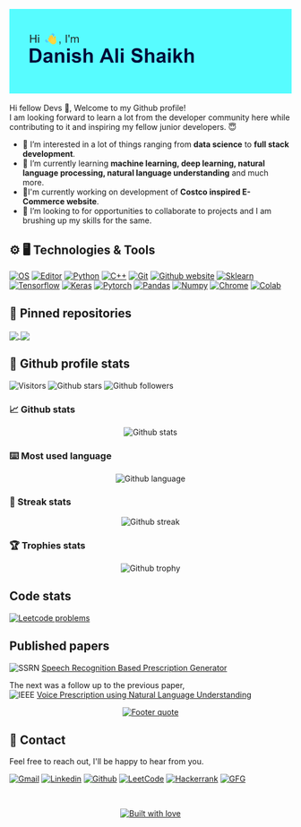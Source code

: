 <p align="center">
  <img src="images\user_header.png" alt="User header">
</p>

Hi fellow Devs :wave:, Welcome to my Github profile!  
I am looking forward to learn a lot from the developer community here while contributing to it and inspiring my fellow junior developers. :innocent:

- 👀 I’m interested in a lot of things ranging from **data science** to **full stack development**.
- 🌱 I’m currently learning **machine learning, deep learning, natural language processing, natural language understanding** and much more.
- 🔭I'm currently working on development of **Costco inspired E-Commerce website**.
- 💞️ I’m looking to for opportunities to collaborate to projects and I am brushing up my skills for the same.

## :gear: :desktop_computer: Technologies & Tools
[![OS][os-shield]][os-url]
[![Editor][editor-shield]][editor-url]
[![Python][python-shield]][python-url]
[![C++][c++-shield]][c++-url]
[![Git][git-shield]][git-url]
[![Github website][github-website-shield]][github-url]
[![Sklearn][sklearn-shield]][sklearn-url]
[![Tensorflow][tensorflow-shield]][tensorflow-url]
[![Keras][keras-shield]][keras-url]
[![Pytorch][pytorch-shield]][pytorch-url]
[![Pandas][pandas-shield]][pandas-url]
[![Numpy][numpy-shield]][numpy-url]
[![Chrome][chrome-shield]][chrome-url]
[![Colab][colab-shield]][colab-url]

## :pushpin: Pinned repositories
<!-- PINNED REPOSITORIES -->
<a href="https://github.com/DAShaikh10/Tic-Tac-Toe">
  <img align="center" src="https://github-readme-stats.vercel.app/api/pin/?username=DAShaikh10&repo=Tic-Tac-Toe&theme=yeblu"/>
</a>
<a href="https://github.com/DAShaikh10/Turtle-Logos">
  <img align="center" src="https://github-readme-stats.vercel.app/api/pin/?username=DAShaikh10&repo=Turtle-Logos&theme=yeblu"/>
</a>

## :page_facing_up: Github profile stats
![Visitors][visitors-badge]
![Github stars][github-stars-shield]
![Github followers][github-followers-shield]

### :chart_with_upwards_trend: Github stats
<div align="center">

  <a>![Github stats][github-stats]</a>

</div>

### :keyboard: Most used language
<div align="center">

  <a>![Github language][github-language]</a>

</div>

### :dart: Streak stats
<div align="center">

  <a>![Github streak][github-streak]</a>

</div>

### :trophy: Trophies stats
<div align="center">

  <a>![Github trophy][github-trophy]</a>

</div>

## Code stats
[![Leetcode problems][leetcode-problems-badge]][leetcode-url]

## Published papers
![SSRN][ssrn-shield] [Speech Recognition Based Prescription Generator][ssrn-paper-url]  

The next was a follow up to the previous paper,  
![IEEE][ieee-shield] [Voice Prescription using Natural Language Understanding][ieee-paper-url]

<div align="center">

  <a href="https://github.com/DAShaikh10">![Footer quote][quote-url]</a>

</div>

## :signal_strength: Contact
Feel free to reach out, I'll be happy to hear from you.

<!-- SOCIAL SHIELDS -->
[![Gmail][gmail-shield]][gmail-url]
[![Linkedin][linkedin-shield]][linkedin-url]
[![Github][github-shield]][github-url]
[![LeetCode][leetcode-shield]][leetcode-url]
[![Hackerrank][hackerrank-shield]][hackerrank-url]
[![GFG][gfg-shield]][gfg-url]

<br>

<!-- FOOTER QUOTE -->
<div align="center">

  <a href="https://github.com/DAShaikh10">![Built with love][built-with-love-badge]</a>

</div>

<!-- MARKDOWN LINKS & IMAGES -->
[leetcode-problems-badge]: https://badges.peiyuan.ch/leetcode/DAShaikh/solved?color=orange&logo=leetcode
[os-shield]: https://img.shields.io/badge/OS-Windows-informational?style=flat&logo=windows&color=8eaec6
[os-url]: https://www.microsoft.com/en-in/windows?r=1
[editor-shield]: https://img.shields.io/badge/Editor-VS_Code-informational?style=flat&logo=visual-studio-code&logoColor=blue&color=0066b8
[editor-url]: https://code.visualstudio.com
[python-shield]: https://img.shields.io/badge/Code-Python-informational?style=flat&logo=python&logoColor=ffdc51&color=1e415e
[python-url]: https://www.python.org
[c++-shield]: https://img.shields.io/badge/Code-C++-informational?style=flat&logo=c%2B%2B
[c++-url]: https://isocpp.org
[git-shield]: https://img.shields.io/badge/Version%20Control-Git-informational?style=flat&logo=git&color=db5638
[git-url]: https://git-scm.com
[github-website-shield]: https://img.shields.io/badge/-Github-informational?style=flat&logo=github&color=000000
[sklearn-shield]: https://img.shields.io/badge/scikit--learn-%23F7931E.svg?style=flat&logo=scikit-learn&logoColor=white
[sklearn-url]: https://scikit-learn.org
[tensorflow-shield]: https://img.shields.io/badge/-Tensorflow-informational?style=flat&logo=tensorflow
[tensorflow-url]: https://www.tensorflow.org
[keras-shield]: https://img.shields.io/badge/-Keras-informational?style=flat&logo=keras&color=d00000
[keras-url]: https://keras.io
[pytorch-shield]: https://img.shields.io/badge/-Pytorch-informational?style=flat&logo=pytorch&color=white
[pytorch-url]: https://pytorch.org
[pandas-shield]: https://img.shields.io/badge/-Pandas-informational?style=flat&logo=pandas
[pandas-url]: https://pandas.pydata.org
[numpy-shield]: https://img.shields.io/badge/-Numpy-informational?style=flat&logo=numpy&logoColor=blue&color=white
[numpy-url]: https://numpy.org
[chrome-shield]: https://img.shields.io/badge/-Chrome-red?style=flat&logo=google-chrome&logoColor=black
[chrome-url]: https://www.google.com/intl/en_us/chrome
[colab-shield]: https://img.shields.io/badge/-Colab-white?style=flat&logo=google-colab&logoColor=orange
[colab-url]: https://colab.research.google.com
[visitors-badge]: https://visitor-badge.glitch.me/badge?page_id=DAShaikh10
[github-stars-shield]: https://img.shields.io/github/stars/DAShaikh10?style=social
[github-followers-shield]: https://img.shields.io/github/followers/DAShaikh10?style=social
[github-stats]: https://github-readme-stats.vercel.app/api?username=DAShaikh10&theme=yeblu&show_icons=true&include_all_commits=true&count_private=true&cache_seconds=7200
[github-language]: https://github-readme-stats.vercel.app/api/top-langs/?username=DAShaikh10&theme=yeblu
[github-streak]: https://github-readme-streak-stats.herokuapp.com/?user=DAShaikh10&theme=yeblu
[github-trophy]: https://github-profile-trophy.vercel.app/?username=DAShaikh10&theme=algolia
[ssrn-shield]: https://img.shields.io/badge/-SSRN-informational?style=flat&logo=ssrn&logoColor=darkblue&color=white
[ssrn-paper-url]: https://papers.ssrn.com/sol3/papers.cfm?abstract_id=3867738
[ieee-shield]: https://img.shields.io/badge/IEEE-informational?style=flat&logo=ieee
[ieee-paper-url]: https://ieeexplore.ieee.org/document/9807998
[gmail-shield]: https://img.shields.io/badge/-Danish%20Ali-grey?style=flat&logo=gmail
[gmail-url]: mailto:D.A.Shaikh10@gmail.com
[linkedin-shield]: https://img.shields.io/badge/-Danish%20Ali-blue?style=flat&logo=linkedin&logoColor=white
[linkedin-url]: https://www.linkedin.com/in/danish-ali-shaikh
[github-shield]: https://img.shields.io/badge/-Danish%20Ali-black?style=flat&logo=github
[github-url]: https://github.com/DAShaikh10
[quote-url]: https://quotes-github-readme.vercel.app/api?type=horizontal&theme=algolia
[leetcode-shield]: https://img.shields.io/badge/-Danish%20Ali-grey?style=flat&logo=leetcode
[leetcode-url]: https://leetcode.com/DAShaikh
[hackerrank-shield]: https://img.shields.io/badge/-Danish%20Ali-black?style=flat&logo=hackerrank
[hackerrank-url]: https://www.hackerrank.com/d_a_shaikh10
[gfg-shield]: https://img.shields.io/badge/-Danish%20Ali-darkgreen?style=flat&labelColor=white&logo=geeksforgeeks
[gfg-url]: https://auth.geeksforgeeks.org/user/dashaikh/profile
[built-with-love-badge]: http://ForTheBadge.com/images/badges/built-with-love.svg